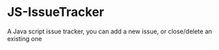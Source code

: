 # JS-IssueTracker
A Java script issue tracker, you can add a new issue, or close/delete an existing one
